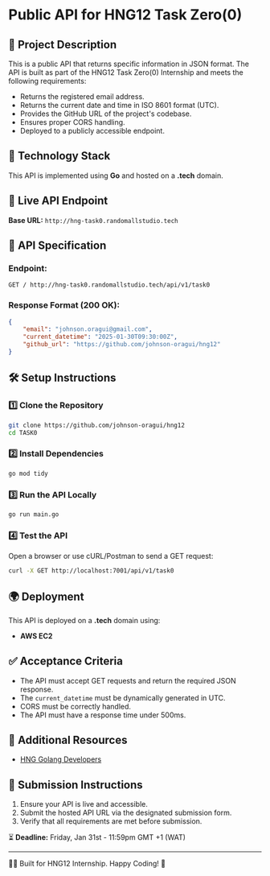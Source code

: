 # Public API for HNG12 Task Zero(0)

## 📌 Project Description

This is a public API that returns specific information in JSON format. The API is built as part of the HNG12 Task Zero(0) Internship and meets the following requirements:

- Returns the registered email address.
- Returns the current date and time in ISO 8601 format (UTC).
- Provides the GitHub URL of the project's codebase.
- Ensures proper CORS handling.
- Deployed to a publicly accessible endpoint.

## 🚀 Technology Stack

This API is implemented using **Go** and hosted on a **.tech** domain.

## 🔗 Live API Endpoint

**Base URL:** `http://hng-task0.randomallstudio.tech`

## 📡 API Specification

### **Endpoint:**

```plaintext
GET / http://hng-task0.randomallstudio.tech/api/v1/task0
```

### **Response Format (200 OK):**

```json
{
	"email": "johnson.oragui@gmail.com",
	"current_datetime": "2025-01-30T09:30:00Z",
	"github_url": "https://github.com/johnson-oragui/hng12"
}
```

## 🛠 Setup Instructions

### **1️⃣ Clone the Repository**

```sh
git clone https://github.com/johnson-oragui/hng12
cd TASK0
```

### **2️⃣ Install Dependencies**

```sh
go mod tidy
```

### **3️⃣ Run the API Locally**

```sh
go run main.go
```

### **4️⃣ Test the API**

Open a browser or use cURL/Postman to send a GET request:

```sh
curl -X GET http://localhost:7001/api/v1/task0
```

## 🌍 Deployment

This API is deployed on a **.tech** domain using:

- **AWS EC2**

## ✅ Acceptance Criteria

- The API must accept GET requests and return the required JSON response.
- The `current_datetime` must be dynamically generated in UTC.
- CORS must be correctly handled.
- The API must have a response time under 500ms.

## 📖 Additional Resources

- [HNG Golang Developers](https://hng.tech/hire/golang-developers)

## 📝 Submission Instructions

1. Ensure your API is live and accessible.
2. Submit the hosted API URL via the designated submission form.
3. Verify that all requirements are met before submission.

⏳ **Deadline:** Friday, Jan 31st - 11:59pm GMT +1 (WAT)

---

👨‍💻 Built for HNG12 Internship. Happy Coding! 🚀
